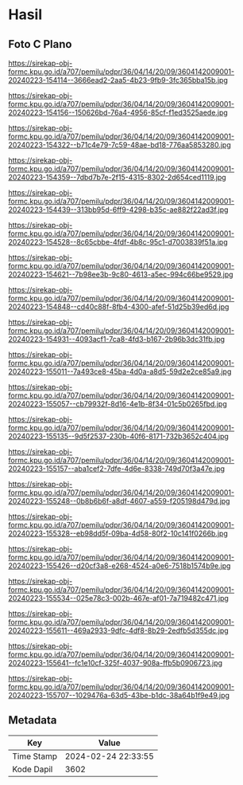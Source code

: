 # Hasil

## Foto C Plano

https://sirekap-obj-formc.kpu.go.id/a707/pemilu/pdpr/36/04/14/20/09/3604142009001-20240223-154114--3666ead2-2aa5-4b23-9fb9-3fc365bba15b.jpg

https://sirekap-obj-formc.kpu.go.id/a707/pemilu/pdpr/36/04/14/20/09/3604142009001-20240223-154156--150626bd-76a4-4956-85cf-f1ed3525aede.jpg

https://sirekap-obj-formc.kpu.go.id/a707/pemilu/pdpr/36/04/14/20/09/3604142009001-20240223-154322--b71c4e79-7c59-48ae-bd18-776aa5853280.jpg

https://sirekap-obj-formc.kpu.go.id/a707/pemilu/pdpr/36/04/14/20/09/3604142009001-20240223-154359--7dbd7b7e-2f15-4315-8302-2d654ced1119.jpg

https://sirekap-obj-formc.kpu.go.id/a707/pemilu/pdpr/36/04/14/20/09/3604142009001-20240223-154439--313bb95d-6ff9-4298-b35c-ae882f22ad3f.jpg

https://sirekap-obj-formc.kpu.go.id/a707/pemilu/pdpr/36/04/14/20/09/3604142009001-20240223-154528--8c65cbbe-4fdf-4b8c-95c1-d7003839f51a.jpg

https://sirekap-obj-formc.kpu.go.id/a707/pemilu/pdpr/36/04/14/20/09/3604142009001-20240223-154621--7b98ee3b-9c80-4613-a5ec-994c66be9529.jpg

https://sirekap-obj-formc.kpu.go.id/a707/pemilu/pdpr/36/04/14/20/09/3604142009001-20240223-154848--cd40c88f-8fb4-4300-afef-51d25b39ed6d.jpg

https://sirekap-obj-formc.kpu.go.id/a707/pemilu/pdpr/36/04/14/20/09/3604142009001-20240223-154931--4093acf1-7ca8-4fd3-b167-2b96b3dc31fb.jpg

https://sirekap-obj-formc.kpu.go.id/a707/pemilu/pdpr/36/04/14/20/09/3604142009001-20240223-155011--7a493ce8-45ba-4d0a-a8d5-59d2e2ce85a9.jpg

https://sirekap-obj-formc.kpu.go.id/a707/pemilu/pdpr/36/04/14/20/09/3604142009001-20240223-155057--cb79932f-8d16-4e1b-8f34-01c5b0265fbd.jpg

https://sirekap-obj-formc.kpu.go.id/a707/pemilu/pdpr/36/04/14/20/09/3604142009001-20240223-155135--9d5f2537-230b-40f6-8171-732b3652c404.jpg

https://sirekap-obj-formc.kpu.go.id/a707/pemilu/pdpr/36/04/14/20/09/3604142009001-20240223-155157--aba1cef2-7dfe-4d6e-8338-749d70f3a47e.jpg

https://sirekap-obj-formc.kpu.go.id/a707/pemilu/pdpr/36/04/14/20/09/3604142009001-20240223-155248--0b8b6b6f-a8df-4607-a559-f205198d479d.jpg

https://sirekap-obj-formc.kpu.go.id/a707/pemilu/pdpr/36/04/14/20/09/3604142009001-20240223-155328--eb98dd5f-09ba-4d58-80f2-10c141f0266b.jpg

https://sirekap-obj-formc.kpu.go.id/a707/pemilu/pdpr/36/04/14/20/09/3604142009001-20240223-155426--d20cf3a8-e268-4524-a0e6-7518b1574b9e.jpg

https://sirekap-obj-formc.kpu.go.id/a707/pemilu/pdpr/36/04/14/20/09/3604142009001-20240223-155534--025e78c3-002b-467e-af01-7a719482c471.jpg

https://sirekap-obj-formc.kpu.go.id/a707/pemilu/pdpr/36/04/14/20/09/3604142009001-20240223-155611--469a2933-9dfc-4df8-8b29-2edfb5d355dc.jpg

https://sirekap-obj-formc.kpu.go.id/a707/pemilu/pdpr/36/04/14/20/09/3604142009001-20240223-155641--fc1e10cf-325f-4037-908a-ffb5b0906723.jpg

https://sirekap-obj-formc.kpu.go.id/a707/pemilu/pdpr/36/04/14/20/09/3604142009001-20240223-155707--1029476a-63d5-43be-b1dc-38a64b1f9e49.jpg


## Metadata

| Key        | Value               |
| ---------- | ------------------- |
| Time Stamp | 2024-02-24 22:33:55 |
| Kode Dapil | 3602                |



